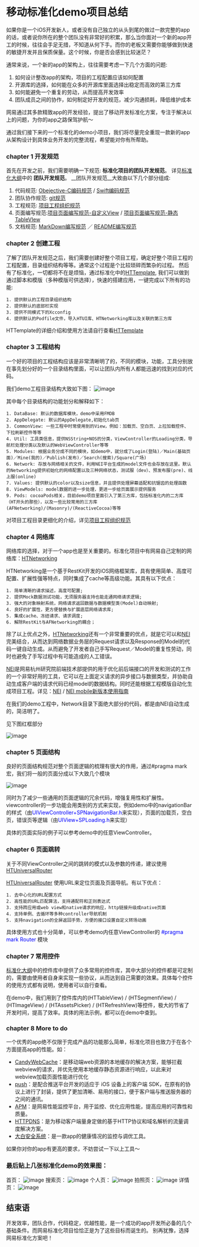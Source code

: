 # 移动标准化demo项目总结

如果你是一个iOS开发新人，或者没有自己独立的从头到尾的做过一款完整的app的话，或者说你所在的整个团队没有非常好的积累，那么当你面对一个新的app开工的时候，往往会手足无措，不知道从何下手。而你的老板又需要你能够做到快速的敏捷开发并且保质保量。这个时候，你是否会感到比较迷茫？

通常来说，一个新的app的架构上，往往需要考虑一下几个方面的问题:

1. 如何设计整改app的架构，项目的工程配置应该如何配置
2. 开源库的选择，如何能在众多的开源库里面选择出稳定而高效的第三方库
3. 如何能避免一个重复的劳动，从而提高开发效率
4. 团队成员之间的协作，如何制定好开发的规范，减少沟通损耗，降低维护成本

网易通过其多款精致app的开发经验，提出了移动开发标准化方案，专注于解决以上的问题，为你的app之路保驾护航～

通过我们接下来的一个标准化的demo小项目，我们将尽量完全重现一款新的app从架构设计到具体业务开发的完整流程，希望能对你有所帮助。

### chapter 1 开发规范
首先在开发之前，我们需要明确一下规范: __标准化项目的团队开发规范__。 详见[标准化大纲](https://g.hz.netease.com/mobile-ios/Standardization/wikis/home)中的 __团队开发规范__。
__团队开发规范__大致由以下几个部分组成:

1. 代码规范: [Obejective-C编码规范](https://g.hz.netease.com/mobile-ios/Standardization/blob/master/DevelopSpecifications-Docs/Objective-C%E7%BC%96%E7%A0%81%E8%A7%84%E8%8C%83.md) / [Swift编码规范](https://g.hz.netease.com/mobile-ios/Standardization/blob/master/DevelopSpecifications-Docs/Swift%E7%BC%96%E7%A0%81%E8%A7%84%E8%8C%83.md)
2. 团队协作规范:  [git规范](https://g.hz.netease.com/mobile-ios/Standardization/blob/master/DevelopSpecifications-Docs/Git%E4%BD%BF%E7%94%A8%E8%A7%84%E8%8C%83.md) 
3. 工程规范: [项目工程组织规范](https://g.hz.netease.com/mobile-ios/Standardization/blob/master/DevelopSpecifications-Docs/%E9%A1%B9%E7%9B%AE%E5%B7%A5%E7%A8%8B%E7%BB%84%E7%BB%87%E8%A7%84%E8%8C%83.md) 
4. 页面编写规范:[项目页面编写规范-自定义View](https://g.hz.netease.com/mobile-ios/Standardization/blob/master/DevelopSpecifications-Docs/%E9%A1%B9%E7%9B%AE%E9%A1%B5%E9%9D%A2%E7%BC%96%E5%86%99%E8%A7%84%E8%8C%83-%E8%87%AA%E5%AE%9A%E4%B9%89View.md) / [项目页面编写规范-静态TableVIew](https://g.hz.netease.com/mobile-ios/Standardization/blob/master/DevelopSpecifications-Docs/%E9%A1%B9%E7%9B%AE%E9%A1%B5%E9%9D%A2%E7%BC%96%E5%86%99%E8%A7%84%E8%8C%83-%E9%9D%99%E6%80%81TableView.md)
5. 文档规范: [MarkDown编写规范](https://g.hz.netease.com/mobile-ios/Standardization/blob/master/DevelopSpecifications-Docs/%E5%85%AC%E5%8F%B8Git-Markdown%E8%AF%AD%E6%B3%95%E8%A7%84%E8%8C%83.md) ／ [README编写规范](https://g.hz.netease.com/mobile-ios/Standardization/blob/master/DevelopSpecifications-Docs/SDK-README%E7%BC%96%E5%86%99%E8%A7%84%E8%8C%83.md) 


### chapter 2 创建工程
了解了团队开发规范之后，我们需要创建好整个项目工程，确定好整个项目工程的工程配置，目录组织结构等等。通常这个过程是个比较琐碎而繁杂的过程。 然后有了标准化，一切都将不在是烦恼，通过标准化中的[HTTemplate](https://g.hz.netease.com/HeartTouchOpen/HTTemplate), 我们可以做到通过脚本和模版（多种模版可供选择），快速的搭建应用，一键完成以下所有的功能:

```
1. 提供默认的工程目录组织结构
2. 提供默认的底部栏实现
3. 提供不同模式下的Xcconfig
4. 提供默认的Podfile文件，导入HTUI库、HTNetworking库以及关联的第三方库
```

HTTemplate的详细介绍和使用方法请自行查看[HTTemplate](https://g.hz.netease.com/HeartTouchOpen/HTTemplate)

### chapter 3 工程结构
一个好的项目的工程结构应该是非常清晰明了的，不同的模块，功能，工具分别放在事先划分好的一个目录结构里面，可以让团队内所有人都能迅速的找到对应的代码。

我们demo工程目录结构大致如下图：
![image](Resources/standard-doc.png)

其中每个目录结构的功能划分和解释如下：

```
1. DataBase: 默认的数据库模块，demo中采用FMDB
2. AppDelegate: 默认的AppDelegate,初始化tab页
3. CommonView: 一些工程中时常使用到的View，例如：加载页、空白页、上拉加载控件、下拉刷新控件等等
4. Util: 工具类信息，提供NSString+NOS的分类，ViewController的Loading分类，导航栏处理分类以及默认的WebViewController等等
5. Modules: 根据业务分成不同的模块，如demo中，就分成了Login(登陆)／Main(基础页面)／Mine(我的)／Publish(发布)／Search(搜索)/Square(广场)
6. Network: 存放与网络相关的文件，利用NEI平台生成的model文件也会存放在这里。默认的Networking提供初始化的网络配置以及三种网络状态，测试服（dev）、预发布服(pre)、线上服(online)
7. Values: 提供默认的color以及size信息，并且提供处理屏幕适配和抗锯齿的处理函数
8. ViewModels: model数据的进一步处理，更进一步给页面展示提供服务
9. Pods: cocoaPods相关，目前demo项目里面引入了第三方库，包括标准化内的二方库（HT开头的那些），以及一些比较常用的三方库(AFNetworking)/(Masonry)/(ReactiveCocoa)等等
```

对项目工程目录更细化的介绍，详见[项目工程组织规范](https://g.hz.netease.com/mobile-ios/Standardization/blob/master/DevelopSpecifications-Docs/%E9%A1%B9%E7%9B%AE%E5%B7%A5%E7%A8%8B%E7%BB%84%E7%BB%87%E8%A7%84%E8%8C%83.md)

### chapter 4  网络库
网络库的选择，对于一个app也是至关重要的。标准化项目中有网易自己定制的网络库：[HTNetworking](https://g.hz.netease.com/mobile-ios/Standardization/wikis/htnetwork-htnetworking)

HTNetworking是一个基于RestKit开发的iOS网络框架库，具有使用简单、高度可配置、扩展性强等特点，同时集成了cache等高级功能。其具有以下优点：

```
1. 简单清晰的请求描述，高度可配置;
2. 提供Mock数据测试功能，无须服务器支持也能走通网络请求逻辑;
3. 强大的对象映射系统，网络请求返回数据与数据模型类(Model)自动映射;
4. 良好的扩展性，更方便替换与扩展底层网络请求库;
5. 集成cache、冻结请求、请求调度;
6. 解除RestKit与AFNetworking的耦合；
```

除了以上优点之外，[HTNetworking](https://g.hz.netease.com/mobile-ios/Standardization/wikis/htnetwork-htnetworking)还有一个非常重要的优点，就是它可以和[NEI](https://g.hz.netease.com/mobile-ios/Standardization/wikis/htnetwork-nei)完美结合，从而达到网络数据业务层的Request请求以及Response的Model的代码一键自动生成。从而避免了开发者自己手写Request／Model的重复性劳动，同时也避免了手写过程中有可能造成的人工错误。

[NEI](https://g.hz.netease.com/mobile-ios/Standardization/wikis/htnetwork-nei)是网易杭州研究院前端技术部提供的用于优化前后端接口的开发和测试的工作的一个非常好用的工具，它可以在上面定义请求的异步接口与数据类型，并协助自动生成客户端的请求代码已经model的数据结构。同时还能根据工程模版自动化生成项目工程。详见：[NEI](https://nei.netease.com) / [NEI mobile新版本使用指南](https://g.hz.netease.com/HeartTouchOpen/nei_mobile/blob/dev/Version3.0/How-To-Use/nei%20mobile%E6%96%B0%E7%89%88%E6%9C%AC%E4%BD%BF%E7%94%A8%E6%8C%87%E5%8D%97.md)

在我们的demo工程中，Network目录下面绝大部分的代码，都是由NEI自动生成的，简洁明了。

见下图红框部分

![image](Resources/standard-nei.png)

### chapter 5 页面结构
良好的页面结构规范对整个页面逻辑的梳理有很大的作用，通过#pragma mark 宏，我们将一般的页面分成以下大致几个模块

![image](Resources/standard-viewcontroller.png)

同时为了减少一些通用的页面逻辑的冗余代码，增强复用性和扩展性。viewcontroller的一步功能会用类别的方式来实现，例如demo中的navigationBar的样式（由<font color=blue>UIViewController+SPNavigationBar.h</font>来实现），页面的加载页，空白页，错误页等逻辑（由<font color=blue>UIView+SPLoading.h</font>来实现）

具体的页面实际的例子可以参考demo中的任意ViewController。

### chapter 6 页面跳转
关于不同ViewController之间的跳转的模式以及参数的传递，建议使用[HTUniversalRouter](https://g.hz.netease.com/mobile-ios/Standardization/wikis/htui-htrouter)

[HTUniversalRouter](https://g.hz.netease.com/mobile-ios/Standardization/wikis/htui-htrouter) 使用URL来定位页面及页面导航。有以下优点：

```
1. 去中心化的URL配置方式
2. 高性能的URL匹配算法，支持通配符和正则表达式
3. 支持跨应用或web view和native请求的响应，http链接升级成native页面
4. 支持单例、去循环等多种controller导航机制
5. 支持navigation的全屏返回手势，方便的接口设置自定义转场动画
```

具体使用方式也十分简单，可以参考demo内任意ViewController的 <font color=blue>#pragma mark Router</font> 模块

### chapter 7 常用控件
[标准化大纲](https://g.hz.netease.com/mobile-ios/Standardization/wikis/home)中的控件库中提供了众多常用的控件库，其中大部分的控件都是可定制的，需要由使用者自身来实现一些协议，从而达到自己需要的效果。具体每个控件的使用方式都有说明，使用者可以自行查看。

在demo中，我们用到了控件库内的(HTTableView) / (HTSegmentView) / (HTImageView) / (HTAssetsPicker) / (HTRefreshView)等控件，极大的节省了开发时间，提高了效率。具体的用法示例，都可以在demo中查到。

### chapter 8 More to do
一个优秀的app绝不仅限于完成产品的功能那么简单，标准化项目也致力于在各个方面提高app的性能。如：

* [CandyWebCache](sdk-candywebcache)：是移动端web资源的本地缓存的解决方案，能够拦截webview的请求，并优先使用本地缓存静态资源进行响应，以此来对webview加载页面性能进行优化
* [push](sdk-push)：是配合推送平台开发的适应于 iOS 设备上的客户端 SDK，在原有的协议上进行了封装，提供了更加清晰、易用的接口，便于客户端与推送服务器的之间的通讯。
* [APM](sdk-apm)：是网易性能监控平台，用于监控、优化应用性能，提高应用的可靠性和质量。
* [HTTPDNS](sdk-httpdns)：是为移动客户端量身定做的基于HTTP协议和域名解析的流量调度解决方案。
* [大白安全系统](sdk-safetyguard)：是一款app的健康情况的监控与调优工具。

如果你对你的app有更高的要求，不妨尝试一下以上工具～


### 最后贴上几张标准化demo的效果图：
首页：
![image](Resources/standard-shortcut1.png)
搜索页：
![image](Resources/standard-shortcut2.jpg)
个人页：
![image](Resources/standard-shortcut3.jpg)
拍照页：
![image](Resources/standard-shortcut4.jpg)
详情页：
![image](Resources/standard-shortcut5.jpg)



## 结束语

开发效率，团队合作，代码稳定，优越性能，是一个成功的app开发所必备的几个基础条件。而网易标准化项目恰恰正是为了这些目标而诞生的。 别再犹豫，选择网易标准化方案吧！
